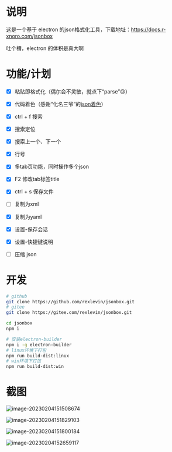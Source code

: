 # 说明

这是一个基于 electron 的json格式化工具，下载地址：https://docs.r-xnoro.com/jsonbox

吐个槽，electron 的体积是真大啊

# 功能/计划

- [x] 粘贴即格式化（偶尔会不灵敏，就点下“parse”:cry:）

- [x] 代码着色（感谢“化名三爷”的[json着色](https://blog.csdn.net/zlxls/article/details/83185627)）

- [x] ctrl + f 搜索

- [x] 搜索定位

- [x] 搜索上一个、下一个 

- [x] 行号

- [x] 多tab页功能，同时操作多个json

- [x] F2 修改tab标签title

- [x] ctrl + s 保存文件

- [ ] 复制为xml

- [x] 复制为yaml

- [x] 设置-保存会话

- [x] 设置-快捷键说明

- [ ] 压缩 json

# 开发

```bash
# github
git clone https://github.com/rexlevin/jsonbox.git
# gitee
git clone https://gitee.com/rexlevin/jsonbox.git

cd jsonbox
npm i

# 安装electron-builder
npm i -g electron-builder
# linux环境下打包
npm run build-dist:linux
# win环境下打包
npm run build-dist:win
```

# 截图

![image-20230204151508674](https://imgbd.r-xnoro.com//image-20230204151508674.png)

![image-20230204151829103](https://imgbd.r-xnoro.com//image-20230204151829103.png)

![image-20230204151800184](https://imgbd.r-xnoro.com//image-20230204151800184.png)

![image-20230204152659117](https://imgbd.r-xnoro.com//image-20230204152659117.png)